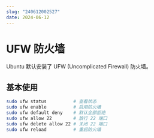 ```yaml
---
slug: "240612002527"
date: 2024-06-12
---
```


# UFW 防火墙

Ubuntu 默认安装了 UFW (Uncomplicated Firewall) 防火墙。

## 基本使用


``` bash
sudo ufw status          # 查看状态
sudo ufw enable          # 启用防火墙
sudo ufw default deny    # 默认全部拒绝
sudo ufw allow 22        # 放行 22 端口
sudo ufw delete allow 22 # 关闭 22 端口
sudo ufw reload          # 重启防火墙
```

